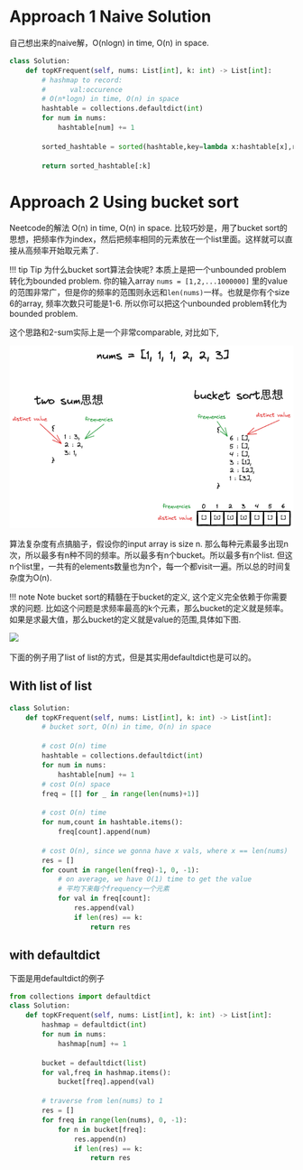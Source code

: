 # Approach 1 Naive Solution


自己想出来的naive解，O(nlogn) in time, O(n) in space.

```python
class Solution:
    def topKFrequent(self, nums: List[int], k: int) -> List[int]:
        # hashmap to record: 
        #      val:occurence
        # O(n*logn) in time, O(n) in space
        hashtable = collections.defaultdict(int)
        for num in nums:
            hashtable[num] += 1
        
        sorted_hashtable = sorted(hashtable,key=lambda x:hashtable[x],reverse = True)

        return sorted_hashtable[:k]
```




# Approach 2 Using bucket sort

Neetcode的解法 O(n) in time, O(n) in space. 比较巧妙是，用了bucket sort的思想，把频率作为index，然后把频率相同的元素放在一个list里面。这样就可以直接从高频率开始取元素了. 

!!! tip Tip
    为什么bucket sort算法会快呢? 本质上是把一个unbounded problem转化为bounded problem. 你的输入array `nums = [1,2,...1000000]` 里的value的范围非常广，但是你的频率的范围则永远和`len(nums)`一样。也就是你有个size 6的array, 频率次数只可能是1-6. 所以你可以把这个unbounded problem转化为bounded problem.

这个思路和2-sum实际上是一个非常comparable, 对比如下,

![](assets/1.excalidraw.png)

算法复杂度有点搞脑子，假设你的input array is size n. 那么每种元素最多出现n次，所以最多有n种不同的频率。所以最多有n个bucket。所以最多有n个list. 但这n个list里，一共有的elements数量也为n个，每一个都visit一遍。所以总的时间复杂度为O(n).

!!! note Note
    bucket sort的精髓在于bucket的定义, 这个定义完全依赖于你需要求的问题. 比如这个问题是求频率最高的k个元素，那么bucket的定义就是频率。如果是求最大值，那么bucket的定义就是value的范围,具体如下图.

![](https://www.simplilearn.com/ice9/free_resources_article_thumb/Bucket-Sort-Algorithm-Soni/what-is-bucket-sort-algorithm.png)

下面的例子用了list of list的方式，但是其实用defaultdict也是可以的。

## With list of list
```python
class Solution:
    def topKFrequent(self, nums: List[int], k: int) -> List[int]:
        # bucket sort, O(n) in time, O(n) in space

        # cost O(n) time 
        hashtable = collections.defaultdict(int)
        for num in nums:
            hashtable[num] += 1
        # cost O(n) space
        freq = [[] for _ in range(len(nums)+1)]

        # cost O(n) time
        for num,count in hashtable.items():
            freq[count].append(num)
        
        # cost O(n), since we gonna have x vals, where x == len(nums)
        res = []
        for count in range(len(freq)-1, 0, -1):
            # on average, we have O(1) time to get the value
            # 平均下来每个frequency一个元素
            for val in freq[count]:
                res.append(val)                
                if len(res) == k:
                    return res
```

## with defaultdict
下面是用defaultdict的例子
```python
from collections import defaultdict
class Solution:
    def topKFrequent(self, nums: List[int], k: int) -> List[int]:
        hashmap = defaultdict(int)
        for num in nums:
            hashmap[num] += 1

        bucket = defaultdict(list)
        for val,freq in hashmap.items():
            bucket[freq].append(val)

        # traverse from len(nums) to 1
        res = []
        for freq in range(len(nums), 0, -1):
            for n in bucket[freq]:
                res.append(n)
                if len(res) == k:
                    return res            
```
